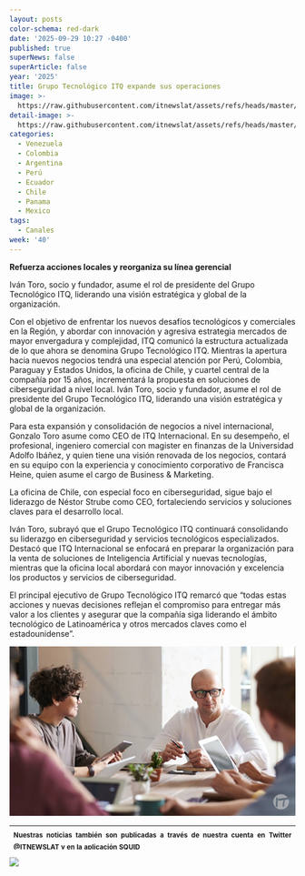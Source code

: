 ```yaml
---
layout: posts
color-schema: red-dark
date: '2025-09-29 10:27 -0400'
published: true
superNews: false
superArticle: false
year: '2025'
title: Grupo Tecnológico ITQ expande sus operaciones
image: >-
  https://raw.githubusercontent.com/itnewslat/assets/refs/heads/master/img/540x320/Empresarios-Reunidos-p.jpg
detail-image: >-
  https://raw.githubusercontent.com/itnewslat/assets/refs/heads/master/img/1024x680/Empresarios-Reunidos-g.jpg
categories:
  - Venezuela
  - Colombia
  - Argentina
  - Perú
  - Ecuador
  - Chile
  - Panama
  - Mexico
tags:
  - Canales
week: '40'
---
```

**Refuerza acciones locales y reorganiza su línea gerencial**

Iván Toro, socio y fundador, asume el rol de presidente del Grupo Tecnológico ITQ, liderando una visión estratégica y global de la organización.

Con el objetivo de enfrentar los nuevos desafíos tecnológicos y comerciales en la Región, y abordar con innovación y agresiva estrategia mercados de mayor envergadura y complejidad, ITQ comunicó la estructura actualizada de lo que ahora se denomina Grupo Tecnológico ITQ. Mientras la apertura hacia nuevos negocios tendrá una especial atención por Perú, Colombia, Paraguay y Estados Unidos, la oficina de Chile, y cuartel central de la compañía por 15 años, incrementará la propuesta en soluciones de ciberseguridad a nivel local. 
Iván Toro, socio y fundador, asume el rol de presidente del Grupo Tecnológico ITQ, liderando una visión estratégica y global de la organización. 

Para esta expansión y consolidación de negocios a nivel internacional, Gonzalo Toro asume como CEO de ITQ Internacional. En su desempeño, el profesional, ingeniero comercial con magister en finanzas de la Universidad Adolfo Ibáñez, y quien tiene una visión renovada de los negocios, contará en su equipo con la experiencia y conocimiento corporativo de Francisca Heine, quien asume el cargo de Business & Marketing.

La oficina de Chile, con especial foco en ciberseguridad, sigue bajo el liderazgo de Néstor Strube como CEO, fortaleciendo servicios y soluciones claves para el desarrollo local. 

Iván Toro, subrayó que el Grupo Tecnológico ITQ continuará consolidando su liderazgo en ciberseguridad y servicios tecnológicos especializados. Destacó que ITQ Internacional se enfocará en preparar la organización para la venta de soluciones de Inteligencia Artificial y nuevas tecnologías, mientras que la oficina local abordará con mayor innovación y excelencia los productos y servicios de ciberseguridad. 

El principal ejecutivo de Grupo Tecnológico ITQ remarcó que “todas estas acciones y nuevas decisiones reflejan el compromiso para entregar más valor a los clientes y asegurar que la compañía siga liderando el ámbito tecnológico de Latinoamérica y otros mercados claves como el estadounidense”.

![](https://raw.githubusercontent.com/itnewslat/assets/refs/heads/master/img/540x320/Empresarios-Reunidos-p.jpg)

<table style="height: 42px;" width="569">
<tbody>
<tr>
<td style="text-align: justify;"><sub><strong>Nuestras noticias también son publicadas a través de nuestra cuenta en Twitter <a href="https://twitter.com/itnewslat?lang=es">@ITNEWSLAT</a> y en la aplicación <a href="https://squidapp.co/en/">SQUID</a></strong></sub></td>
</tr>
</tbody>
</table>

<img src="https://tracker.metricool.com/c3po.jpg?hash=56f88a41e39ab42c063cc51676587a04"/>